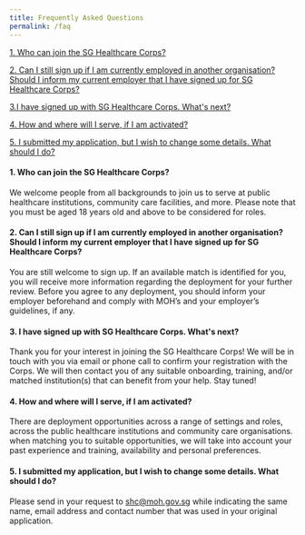```yaml
---
title: Frequently Asked Questions
permalink: /faq
---
```

[1. Who can join the SG Healthcare Corps?](#1-who-can-join-the-sg-healthcare-corps)

[2. Can I still sign up if I am currently employed in another organisation? Should I inform my current employer that I have signed up for SG Healthcare Corps?](#2-can-i-still-sign-up-if-i-am-currently-employed-in-another-organisation-should-i-inform-my-current-employer-that-i-have-signed-up-for-sg-healthcare-corps)

[3.I have signed up with SG Healthcare Corps. What's next?](#3-i-have-signed-up-with-sg-healthcare-corps-whats-next)

[4. How and where will I serve, if I am activated?](#4-how-and-where-will-i-serve-if-i-am-activated)

[5. I submitted my application, but I wish to change some details. What should I do?](#5-i-submitted-my-application-but-i-wish-to-change-some-details-what-should-i-do)

#### 1. Who can join the SG Healthcare Corps?
We welcome people from all backgrounds to join us to serve at public healthcare institutions, community care facilities, and more. Please note that you must be aged 18 years old and above to be considered for roles.

#### 2. Can I still sign up if I am currently employed in another organisation? Should I inform my current employer that I have signed up for SG Healthcare Corps? 
You are still welcome to sign up. If an available match is identified for you, you will receive more information regarding the deployment for your further review. Before you agree to any deployment, you should inform your employer beforehand and comply with MOH’s and your employer’s guidelines, if any.

#### 3. I have signed up with SG Healthcare Corps. What's next? 
Thank you for your interest in joining the SG Healthcare Corps! We will be in touch with you via email or phone call to confirm your registration with the Corps. We will then contact you of any suitable onboarding, training, and/or matched institution(s) that can benefit from your help. Stay tuned!

#### 4. How and where will I serve, if I am activated?
There are deployment opportunities across a range of settings and roles, across the public healthcare institutions and community care organisations. when matching you to suitable opportunities, we will take into account your past experience and training, availability and personal preferences.

#### 5. I submitted my application, but I wish to change some details. What should I do?
Please send in your request to <a href = "mailto: shc@moh.gov.sg">shc@moh.gov.sg</a> while indicating the same name, email address and contact number that was used in your original application.